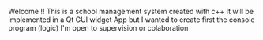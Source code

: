 Welcome !!
This is a school management system created with c++
It will be implemented in a Qt GUI widget App but I wanted to create first the console program (logic)
I'm open to supervision or colaboration
